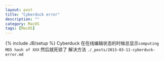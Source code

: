 ```yaml
---
layout: post
title: "Cyberduck error"
description: ""
category: MacOS
tags: [MacOS]
---
```

{% include JB/setup %}
Cyberduck 在在线编辑状态的时候总显示`computing MD5 hash of XXX` 然后就死锁了 解决方法
`./_posts/2013-03-11-cyberduck-error.md`